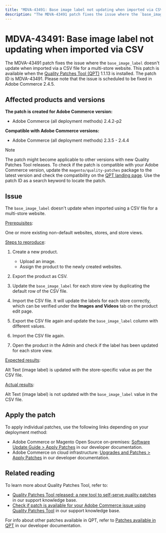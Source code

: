 ```yaml
---
title: "MDVA-43491: Base image label not updating when imported via CSV"
description: "The MDVA-43491 patch fixes the issue where the `base_image_label` doesn't update when imported via a CSV file for a multi-store website. This patch is available when the [Quality Patches Tool (QPT)](/help/announcements/adobe-commerce-announcements/magento-quality-patches-released-new-tool-to-self-serve-quality-patches.md) 1.1.13 is installed. The patch ID is MDVA-43491. Please note that the issue is scheduled to be fixed in Adobe Commerce 2.4.5."
---
```


# MDVA-43491: Base image label not updating when imported via CSV

The MDVA-43491 patch fixes the issue where the `base_image_label` doesn't update when imported via a CSV file for a multi-store website. This patch is available when the [Quality Patches Tool (QPT)](/help/announcements/adobe-commerce-announcements/magento-quality-patches-released-new-tool-to-self-serve-quality-patches.md) 1.1.13 is installed. The patch ID is MDVA-43491. Please note that the issue is scheduled to be fixed in Adobe Commerce 2.4.5.

## Affected products and versions

**The patch is created for Adobe Commerce version:**

* Adobe Commerce (all deployment methods) 2.4.2-p2

**Compatible with Adobe Commerce versions:**

* Adobe Commerce (all deployment methods) 2.3.5 - 2.4.4

>[!NOTE]
>
>The patch might become applicable to other versions with new Quality Patches Tool releases. To check if the patch is compatible with your Adobe Commerce version, update the `magento/quality-patches` package to the latest version and check the compatibility on the [QPT landing page](https://devdocs.magento.com/quality-patches/tool.html#patch-grid). Use the patch ID as a search keyword to locate the patch.

## Issue

The `base_image_label` doesn't update when imported using a CSV file for a multi-store website.

<u>Prerequisites</u>:

One or more existing non-default websites, stores, and store views.

<u>Steps to reproduce</u>:

1. Create a new product.

    * Upload an image.
    * Assign the product to the newly created websites.

1. Export the product as CSV.
1. Update the `base_image_label` for each store view by duplicating the default row of the CSV file.
1. Import the CSV file. It will update the labels for each store correctly, which can be verified under the **Images and Videos** tab on the product edit page.
1. Export the CSV file again and update the `base_image_label` column with different values.
1. Import the CSV file again.
1. Open the product in the Admin and check if the label has been updated for each store view.

<u>Expected results</u>:

Alt Text (image label) is updated with the store-specific value as per the CSV file.

<u>Actual results</u>:

Alt Text (image label) is not updated with the `base_image_label` value in the CSV file.

## Apply the patch

To apply individual patches, use the following links depending on your deployment method:

* Adobe Commerce or Magento Open Source on-premises: [Software Update Guide > Apply Patches](https://devdocs.magento.com/guides/v2.4/comp-mgr/patching/mqp.html) in our developer documentation.
* Adobe Commerce on cloud infrastructure: [Upgrades and Patches > Apply Patches](https://devdocs.magento.com/cloud/project/project-patch.html) in our developer documentation.

## Related reading

To learn more about Quality Patches Tool, refer to:

* [Quality Patches Tool released: a new tool to self-serve quality patches](/help/announcements/adobe-commerce-announcements/magento-quality-patches-released-new-tool-to-self-serve-quality-patches.md) in our support knowledge base.
* [Check if patch is available for your Adobe Commerce issue using Quality Patches Tool](https://support.magento.com/hc/en-us/articles/360047125252) in our support knowledge base.

For info about other patches available in QPT, refer to [Patches available in QPT](https://devdocs.magento.com/quality-patches/tool.html#patch-grid) in our developer documentation.